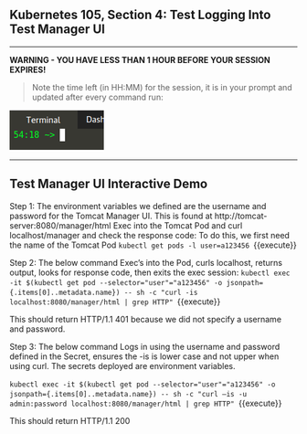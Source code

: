 ## Kubernetes 105, Section 4: Test Logging Into Test Manager UI

---

**WARNING - YOU HAVE LESS THAN 1 HOUR BEFORE YOUR SESSION EXPIRES!**

>Note the time left (in HH:MM) for the session, it is in your prompt and updated after every command run:

![Terminal Time Remaining](./assets/term-expire.png)

---

## Test Manager UI Interactive Demo

Step 1:
The environment variables we defined are the username and password for the Tomcat Manager UI. This is found at http://tomcat-server:8080/manager/html
Exec into the Tomcat Pod and curl localhost/manager and check the response code:
To do this, we first need the name of the Tomcat Pod
`kubectl get pods -l user=a123456
`{{execute}}
 
 
Step 2:
The below command Exec’s into the Pod, curls localhost, returns output, looks for response code, then exits the exec session:
`kubectl exec -it $(kubectl get pod --selector="user"="a123456" -o jsonpath={.items[0]..metadata.name}) -- sh -c "curl -is localhost:8080/manager/html | grep HTTP"
`{{execute}}

This should return HTTP/1.1 401 because we did not specify a username and password.


Step 3:
The below command Logs in using the username and password defined in the Secret, ensures the -is is lower case and not upper when using curl. The secrets deployed are environment variables. 

`kubectl exec -it $(kubectl get pod --selector="user"="a123456" -o jsonpath={.items[0]..metadata.name}) -- sh -c "curl –is -u admin:password localhost:8080/manager/html | grep HTTP"
`{{execute}}

This should return HTTP/1.1 200
